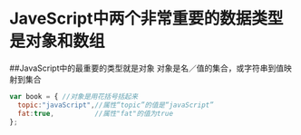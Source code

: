 # JaveScript中两个非常重要的数据类型是对象和数组

##JavaScript中的最重要的类型就是对象
      对象是名／值的集合，或字符串到值映射到集合
```javaScript
var book = { //对象是用花括号括起来
  topic:"javaScript",//属性“topic”的值是“javaScript”
  fat:true,          //属性"fat"的值为true
};
```
